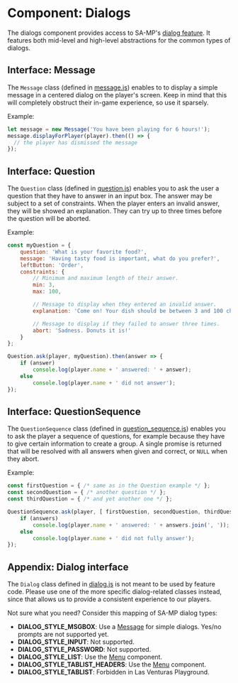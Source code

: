 # Component: Dialogs
The dialogs component provides access to SA-MP's [dialog feature](
http://wiki.sa-mp.com/wiki/ShowPlayerDialog). It features both mid-level and high-level abstractions
for the common types of dialogs.

## Interface: Message
The `Message` class (defined in [message.js](message.js)) enables to to display a simple message in
a centered dialog on the player's screen. Keep in mind that this will completely obstruct their
in-game experience, so use it sparsely.

Example:
```javascript
let message = new Message('You have been playing for 6 hours!');
message.displayForPlayer(player).then(() => {
  // the player has dismissed the message 
});
```

## Interface: Question
The `Question` class (defined in [question.js](question.js)) enables you to ask the user a question
that they have to answer in an input box. The answer may be subject to a set of constraints. When
the player enters an invalid answer, they will be showed an explanation. They can try up to three
times before the question will be aborted.

Example:
```javascript
const myQuestion = {
    question: 'What is your favorite food?',
    message: 'Having tasty food is important, what do you prefer?',
    leftButton: 'Order',
    constraints: {
        // Minimum and maximum length of their answer.
        min: 3,
        max: 100,

        // Message to display when they entered an invalid answer.
        explanation: 'Come on! Your dish should be between 3 and 100 characters.',

        // Message to display if they failed to answer three times.
        abort: 'Sadness. Donuts it is!'
    }
};

Question.ask(player, myQuestion).then(answer => {
    if (answer)
        console.log(player.name + ' answered: ' + answer);
    else
        console.log(player.name + ' did not answer');
});
```

## Interface: QuestionSequence
The `QuestionSequence` class (defined in [question_sequence.js](question_sequence.js)) enables you
to ask the player a sequence of questions, for example because they have to give certain information
to create a group. A single promise is returned that will be resolved with all answers when given
and correct, or `NULL` when they abort.

Example:
```javascript
const firstQuestion = { /* same as in the Question example */ };
const secondQuestion = { /* another question */ };
const thirdQuestion = { /* and yet another one */ };

QuestionSequence.ask(player, [ firstQuestion, secondQuestion, thirdQuestion ]).then(answers => {
    if (answers)
        console.log(player.name + ' answered: ' + answers.join(', '));
    else
        console.log(player.name + ' did not fully answer');
});
```

## Appendix: Dialog interface
The `Dialog` class defined in [dialog.js](dialog.js) is not meant to be used by feature code. Please
use one of the more specific dialog-related classes instead, since that allows us to provide a
consistent experience to our players.

Not sure what you need? Consider this mapping of SA-MP dialog types:

  - **DIALOG_STYLE_MSGBOX**: Use a [Message](message.js) for simple dialogs. Yes/no prompts are not
    supported yet.
  - **DIALOG_STYLE_INPUT**: Not supported.
  - **DIALOG_STYLE_PASSWORD**: Not supported.
  - **DIALOG_STYLE_LIST**: Use the [Menu](/javascript/components/menu/) component.
  - **DIALOG_STYLE_TABLIST_HEADERS**: Use the [Menu](/javascript/components/menu/) component.
  - **DIALOG_STYLE_TABLIST**: Forbidden in Las Venturas Playground.

